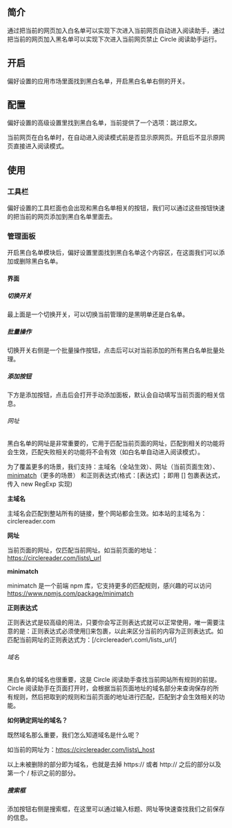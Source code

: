## 简介

通过把当前的网页加入白名单可以实现下次进入当前网页自动进入阅读助手，通过把当前的网页加入黑名单可以实现下次进入当前网页禁止 Circle 阅读助手运行。

## 开启

偏好设置的应用市场里面找到黑白名单，开启黑白名单右侧的开关。

## 配置

偏好设置的高级设置里找到黑白名单，当前提供了一个选项：跳过原文。

当前网页在白名单时，在自动进入阅读模式前是否显示原网页。开启后不显示原网页直接进入阅读模式。

## 使用

### 工具栏

偏好设置的工具栏面也会出现和黑白名单相关的按钮，我们可以通过这些按钮快速的把当前的网页添加到黑白名单里面去。

### 管理面板

开启黑白名单模块后，偏好设置里面找到黑白名单这个内容区，在这面我们可以添加或删除黑白名单。

#### 界面

##### 切换开关

最上面是一个切换开关，可以切换当前管理的是黑明单还是白名单。

##### 批量操作

切换开关右侧是一个批量操作按钮，点击后可以对当前添加的所有黑白名单批量处理。

##### 添加按钮

下方是添加按钮，点击后会打开手动添加面板，默认会自动填写当前页面的相关信息。

###### 网址

黑白名单的网址是非常重要的，它用于匹配当前页面的网址，匹配到相关的功能将会生效，匹配失败相关的功能将不会有效（如白名单自动进入阅读模式）。

为了覆盖更多的场景，我们支持：主域名（全站生效）、网址（当前页面生效）、[minimatch](https://www.npmjs.com/package/minimatch)（更多的场景） 和正则表达式(格式：\[表达式\] ；即用 \[\] 包裹表达式，传入 new RegExp 实现)

**主域名**

主域名会匹配到整站所有的链接，整个网站都会生效。如本站的主域名为：circlereader.com

**网址**

当前页面的网址，仅匹配当前网址。如当前页面的地址：https://circlereader.com/lists\_url

**minimatch**

minimatch 是一个前端 npm 库，它支持更多的匹配规则，感兴趣的可以访问 https://www.npmjs.com/package/minimatch

**正则表达式**

正则表达式是较高级的用法，只要你会写正则表达式就可以正常使用，唯一需要注意的是：正则表达式必须使用\[\]来包裹，以此来区分当前的内容为正则表达式。如匹配当前网址的正则表达式为：\[/circlereader\\.com\\/lists_url/\]

###### 域名

黑白名单的域名也很重要，这是 Circle 阅读助手查找当前网站所有规则的前提。Circle 阅读助手在页面打开时，会根据当前页面地址的域名部分来查询保存的所有规则，然后把取到的规则和当前页面的地址进行匹配，匹配到才会生效相关的功能。

**如何确定网址的域名？**

既然域名那么重要，我们怎么知道域名是什么呢？

如当前的网址为：https://circlereader.com/lists\_host

以上未被删除的部分即为域名，也就是去掉 https:// 或者 http:// 之后的部分以及第一个 / 标识之前的部分。

##### 搜索框

添加按钮右侧是搜索框，在这里可以通过输入标题、网址等快速查找我们之前保存的信息。
